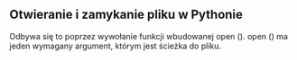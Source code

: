 ## Otwieranie i zamykanie pliku w Pythonie

Odbywa się to poprzez wywołanie funkcji wbudowanej open (). open () ma jeden wymagany argument, którym jest ścieżka do pliku.
